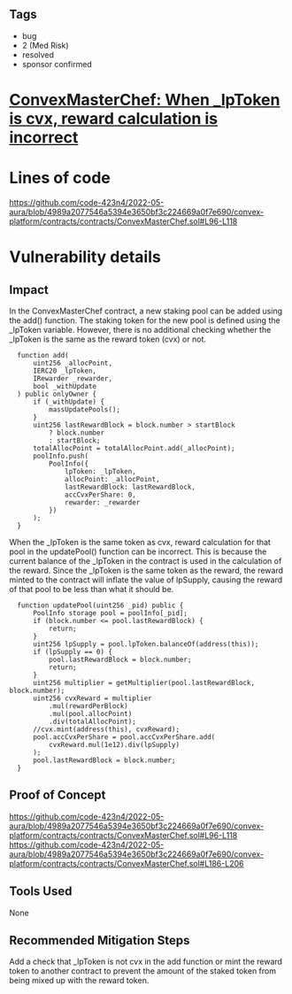 ## Tags

- bug
- 2 (Med Risk)
- resolved
- sponsor confirmed

# [ConvexMasterChef: When _lpToken is cvx, reward calculation is incorrect](https://github.com/code-423n4/2022-05-aura-findings/issues/151) 

# Lines of code

https://github.com/code-423n4/2022-05-aura/blob/4989a2077546a5394e3650bf3c224669a0f7e690/convex-platform/contracts/contracts/ConvexMasterChef.sol#L96-L118


# Vulnerability details

## Impact
In the ConvexMasterChef contract, a new staking pool can be added using the add() function. The staking token for the new pool is defined using the _lpToken variable. However, there is no additional checking whether the _lpToken is the same as the reward token (cvx) or not.
```
  function add(
      uint256 _allocPoint,
      IERC20 _lpToken,
      IRewarder _rewarder,
      bool _withUpdate
  ) public onlyOwner {
      if (_withUpdate) {
          massUpdatePools();
      }
      uint256 lastRewardBlock = block.number > startBlock
          ? block.number
          : startBlock;
      totalAllocPoint = totalAllocPoint.add(_allocPoint);
      poolInfo.push(
          PoolInfo({
              lpToken: _lpToken,
              allocPoint: _allocPoint,
              lastRewardBlock: lastRewardBlock,
              accCvxPerShare: 0,
              rewarder: _rewarder
          })
      );
  }
```
When the _lpToken is the same token as cvx, reward calculation for that pool in the updatePool() function can be incorrect. This is because the current balance of the _lpToken in the contract is used in the calculation of the reward. Since the _lpToken is the same token as the reward, the reward minted to the contract will inflate the value of lpSupply, causing the reward of that pool to be less than what it should be.
```
  function updatePool(uint256 _pid) public {
      PoolInfo storage pool = poolInfo[_pid];
      if (block.number <= pool.lastRewardBlock) {
          return;
      }
      uint256 lpSupply = pool.lpToken.balanceOf(address(this));
      if (lpSupply == 0) {
          pool.lastRewardBlock = block.number;
          return;
      }
      uint256 multiplier = getMultiplier(pool.lastRewardBlock, block.number);
      uint256 cvxReward = multiplier
          .mul(rewardPerBlock)
          .mul(pool.allocPoint)
          .div(totalAllocPoint);
      //cvx.mint(address(this), cvxReward);
      pool.accCvxPerShare = pool.accCvxPerShare.add(
          cvxReward.mul(1e12).div(lpSupply)
      );
      pool.lastRewardBlock = block.number;
  }
```
## Proof of Concept
https://github.com/code-423n4/2022-05-aura/blob/4989a2077546a5394e3650bf3c224669a0f7e690/convex-platform/contracts/contracts/ConvexMasterChef.sol#L96-L118
https://github.com/code-423n4/2022-05-aura/blob/4989a2077546a5394e3650bf3c224669a0f7e690/convex-platform/contracts/contracts/ConvexMasterChef.sol#L186-L206
## Tools Used
None
## Recommended Mitigation Steps
Add a check that _lpToken is not cvx in the add function or mint the reward token to another contract to prevent the amount of the staked token from being mixed up with the reward token.


